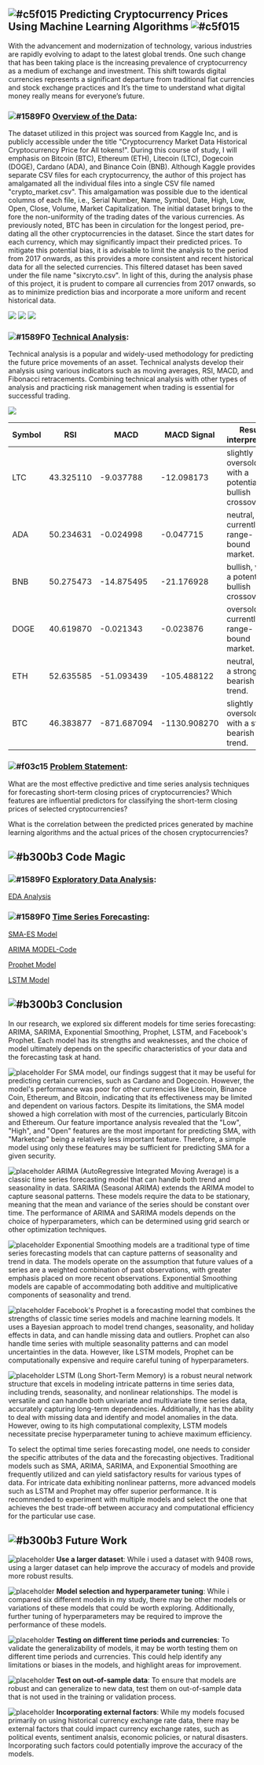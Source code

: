 ## ![#c5f015](https://placehold.co/15x15/c5f015/c5f015.png)  **Predicting Cryptocurrency Prices Using Machine Learning Algorithms** ![#c5f015](https://placehold.co/15x15/c5f015/c5f015.png)

With the advancement and modernization of technology, various industries are rapidly evolving to adapt to the latest global trends. One such change that has been taking place is the increasing prevalence of cryptocurrency as a medium of exchange and investment. This shift towards digital currencies represents a significant departure from traditional fiat currencies and stock exchange practices and It’s the time to understand what digital money really means for everyone’s future.

### ![#1589F0](https://placehold.co/15x15/1589F0/1589F0.png) **<ins>Overview of the Data</ins>**:

The dataset utilized in this project was sourced from Kaggle Inc, and is publicly accessible under the title "Cryptocurrency Market Data Historical Cryptocurrency Price for All tokens!". 
During this course of study, I will emphasis on Bitcoin (BTC), Ethereum (ETH), Litecoin (LTC), Dogecoin (DOGE), Cardano (ADA), and Binance Coin (BNB). Although Kaggle provides separate CSV files for each cryptocurrency, the author of this project has amalgamated all the individual files into a single CSV file named "crypto_market.csv". This amalgamation was possible due to the identical columns of each file, i.e., Serial Number, Name, Symbol, Date, High, Low, Open, Close, Volume, Market Capitalization.
The initial dataset brings to the fore the non-uniformity of the trading dates of the various currencies. As previously noted, BTC has been in circulation for the longest period, pre-dating all the other cryptocurrencies in the dataset. Since the start dates for each currency, which may significantly impact their predicted prices. To mitigate this potential bias, it is advisable to limit the analysis to the period from 2017 onwards, as this provides a more consistent and recent historical data for all the selected currencies. This filtered dataset has been saved under the file name "sixcryto.csv".
In light of this, during the analysis phase of this project, it is prudent to compare all currencies from 2017 onwards, so as to minimize prediction bias and incorporate a more uniform and recent historical data. 

![](Images/overview.png) ![](Images/overview1.png) ![](Images/Skewness.png)

### ![#1589F0](https://placehold.co/15x15/1589F0/1589F0.png) **<ins>Technical Analysis</ins>**:

Technical analysis is a popular and widely-used methodology for predicting the future price movements of an asset. Technical analysts develop their analysis using various indicators such as moving averages, RSI, MACD, and Fibonacci retracements. Combining technical analysis with other types of analysis and practicing risk management when trading is essential for successful trading.

![](Images/TA.png)

Symbol | RSI | MACD | MACD Signal | Result interpreation
--- | --- | --- | --- | ---
LTC | 43.325110    | -9.037788 | -12.098173 |     slightly oversold, with a potential bullish crossover.
ADA | 50.234631    | -0.024998 | -0.047715  | neutral, currently in a range-bound market.
BNB | 50.275473    | -14.875495 | -21.176928  |     bullish, with a potential bullish crossover.
DOGE  | 40.619870    | -0.021343 | -0.023876  | oversold, currently in a range-bound market.
ETH   | 52.635585    | -51.093439 | -105.488122  |     neutral, with a strong bearish trend.
BTC   | 46.383877    | -871.687094 | -1130.908270 | slightly oversold, with a strong bearish trend.

### ![#f03c15](https://placehold.co/15x15/f03c15/f03c15.png) **<ins>Problem Statement</ins>**:

What are the most effective predictive and time series analysis techniques for forecasting short-term closing prices of cryptocurrencies? Which features are influential predictors for classifying the short-term closing prices of selected cryptocurrencies?

What is the correlation between the predicted prices generated by machine learning algorithms and the actual prices of the chosen cryptocurrencies?

## ![#b300b3](https://placehold.co/15x15/b300b3/b300b3.png) **Code Magic**

### ![#1589F0](https://placehold.co/15x15/1589F0/1589F0.png) **<ins>Exploratory Data Analysis</ins>**:

[EDA Analysis](https://github.com/shahgem/CIND-820/blob/main/Codes/Code-EDA.ipynb)

### ![#1589F0](https://placehold.co/15x15/1589F0/1589F0.png) **<ins>Time Series Forecasting</ins>**:

[SMA-ES Model](https://github.com/shahgem/CIND-820/blob/main/Codes/Code-SMA-ES.ipynb)

[ARIMA MODEL-Code](https://github.com/shahgem/CIND-820/blob/main/Codes/Code-ARIMA.ipynb)

[Prophet Model](https://github.com/shahgem/CIND-820/blob/main/Codes/Prophet%20Final.ipynb)

[LSTM Model](https://github.com/shahgem/CIND-820/blob/main/Codes/LSTM%20Final.ipynb)

## ![#b300b3](https://placehold.co/15x15/b300b3/b300b3.png) **Conclusion**

In our research, we explored six different models for time series forecasting: ARIMA, SARIMA, Exponential Smoothing, Prophet, LSTM, and Facebook's Prophet. Each model has its strengths and weaknesses, and the choice of model ultimately depends on the specific characteristics of your data and the forecasting task at hand.

![placeholder](https://via.placeholder.com/15/0074D9/0074D9?text=+&style=borderradius=50%) For SMA model, our findings suggest that it may be useful for predicting certain currencies, such as Cardano and Dogecoin. However, the model's performance was poor for other currencies like Litecoin, Binance Coin, Ethereum, and Bitcoin, indicating that its effectiveness may be limited and dependent on various factors. Despite its limitations, the SMA model showed a high correlation with most of the currencies, particularly Bitcoin and Ethereum. Our feature importance analysis revealed that the "Low", "High", and "Open" features are the most important for predicting SMA, with "Marketcap" being a relatively less important feature. Therefore, a simple model using only these features may be sufficient for predicting SMA for a given security.

![placeholder](https://via.placeholder.com/15/0074D9/0074D9?text=+&style=borderradius=50%) ARIMA (AutoRegressive Integrated Moving Average) is a classic time series forecasting model that can handle both trend and seasonality in data. SARIMA (Seasonal ARIMA) extends the ARIMA model to capture seasonal patterns. These models require the data to be stationary, meaning that the mean and variance of the series should be constant over time. The performance of ARIMA and SARIMA models depends on the choice of hyperparameters, which can be determined using grid search or other optimization techniques.

![placeholder](https://via.placeholder.com/15/0074D9/0074D9?text=+&style=borderradius=50%) Exponential Smoothing models are a traditional type of time series forecasting models that can capture patterns of seasonality and trend in data. The models operate on the assumption that future values of a series are a weighted combination of past observations, with greater emphasis placed on more recent observations. Exponential Smoothing models are capable of accommodating both additive and multiplicative components of seasonality and trend.

![placeholder](https://via.placeholder.com/15/0074D9/0074D9?text=+&style=borderradius=50%) Facebook's Prophet is a forecasting model that combines the strengths of classic time series models and machine learning models. It uses a Bayesian approach to model trend changes, seasonality, and holiday effects in data, and can handle missing data and outliers. Prophet can also handle time series with multiple seasonality patterns and can model uncertainties in the data. However, like LSTM models, Prophet can be computationally expensive and require careful tuning of hyperparameters.

![placeholder](https://via.placeholder.com/15/0074D9/0074D9?text=+&style=borderradius=50%) LSTM (Long Short-Term Memory) is a robust neural network structure that excels in modeling intricate patterns in time series data, including trends, seasonality, and nonlinear relationships. The model is versatile and can handle both univariate and multivariate time series data, accurately capturing long-term dependencies. Additionally, it has the ability to deal with missing data and identify and model anomalies in the data. However, owing to its high computational complexity, LSTM models necessitate precise hyperparameter tuning to achieve maximum efficiency.

To select the optimal time series forecasting model, one needs to consider the specific attributes of the data and the forecasting objectives. Traditional models such as SMA, ARIMA, SARIMA, and Exponential Smoothing are frequently utilized and can yield satisfactory results for various types of data. For intricate data exhibiting nonlinear patterns, more advanced models such as LSTM and Prophet may offer superior performance. It is recommended to experiment with multiple models and select the one that achieves the best trade-off between accuracy and computational efficiency for the particular use case.


## ![#b300b3](https://placehold.co/15x15/b300b3/b300b3.png) **Future Work**

![placeholder](https://via.placeholder.com/15/0074D9/0074D9?text=+&style=borderradius=50%) **Use a larger dataset**: While i used a dataset with 9408 rows, using a larger dataset can help improve the accuracy of models and provide more robust results.

![placeholder](https://via.placeholder.com/15/0074D9/0074D9?text=+&style=borderradius=50%) **Model selection and hyperparameter tuning**: While i compared six different models in my study, there may be other models or variations of these models that could be worth exploring. Additionally, further tuning of hyperparameters may be required to improve the performance of these models.

![placeholder](https://via.placeholder.com/15/0074D9/0074D9?text=+&style=borderradius=50%) **Testing on different time periods and currencies**: To validate the generalizability of models, it may be worth testing them on different time periods and currencies. This could help identify any limitations or biases in the models, and highlight areas for improvement.

![placeholder](https://via.placeholder.com/15/0074D9/0074D9?text=+&style=borderradius=50%) **Test on out-of-sample data**: To ensure that models are robust and can generalize to new data, test them on out-of-sample data that is not used in the training or validation process.

![placeholder](https://via.placeholder.com/15/0074D9/0074D9?text=+&style=borderradius=50%)  **Incorporating external factors**: While my models focused primarily on using historical currency exchange rate data, there may be external factors that could impact currency exchange rates, such as political events, sentiment analsis, economic policies, or natural disasters. Incorporating such factors could potentially improve the accuracy of the models.

